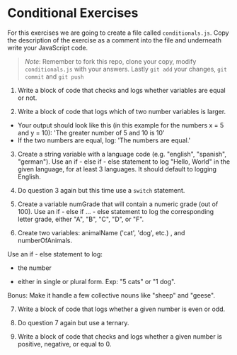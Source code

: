 # Conditional Exercises

For this exercises we are going to create a file called `conditionals.js`. Copy the description of the exercise as a comment into the file and underneath write your JavaScript code.

> *Note*: Remember to fork this repo, clone your copy, modify `conditionals.js` with your answers. Lastly `git add` your changes, `git commit` and `git push`

1. Write a block of code that checks and logs whether variables are equal or not.

2. Write a block of code that logs which of two number variables is larger.
  * Your output should look like this (in this example for the numbers x = 5 and y = 10): 'The greater number of 5 and 10 is 10'
  * If the two numbers are equal, log: 'The numbers are equal.'

3. Create a string variable with a language code (e.g. "english", "spanish", "german"). 
Use an if - else if - else statement to log "Hello, World" in the given language, for at least 3 languages.
It should default to logging English.

4. Do question 3 again but this time use a `switch` statement.

5. Create a variable numGrade that will contain a numeric grade (out of 100).
Use an if - else if ... - else statement to log the corresponding letter grade, either "A", "B", "C", "D", or "F".

6. Create two variables: animalName ('cat', 'dog', etc.) , and numberOfAnimals.

Use an if - else statement to log:

  * the number

  * either in single or plural form. Exp: "5 cats" or "1 dog".

Bonus: Make it handle a few collective nouns like "sheep" and "geese".

7. Write a block of code that logs whether a given number is even or odd.

8. Do question 7 again but use a ternary.

9. Write a block of code that checks and logs whether a given number is positive, negative, or equal to 0.
